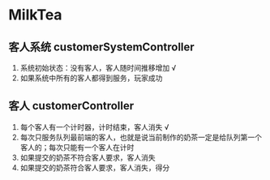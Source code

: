 # MilkTea

## 客人系统 customerSystemController

1. 系统初始状态：没有客人，客人随时间推移增加 √
2. 如果系统中所有的客人都得到服务，玩家成功

## 客人 customerController
1. 每个客人有一个计时器，计时结束，客人消失 √
2. 每次只服务队列最前端的客人，也就是说当前制作的奶茶一定是给队列第一个客人的；每次只能有一个客人在计时
3. 如果提交的奶茶不符合客人要求，客人消失 
4. 如果提交的奶茶符合客人要求，客人消失，得分
